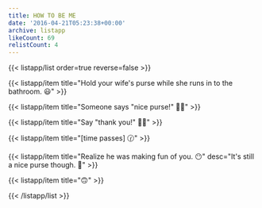 ```yaml
---
title: HOW TO BE ME
date: '2016-04-21T05:23:38+00:00'
archive: listapp
likeCount: 69
relistCount: 4
---
```


<!--more-->

{{< listapp/list order=true reverse=false >}}

   {{< listapp/item title="Hold your wife's purse while she runs in to the bathroom. 😃" >}}

   {{< listapp/item title="Someone says \"nice purse!\" 🚶🏻" >}}

   {{< listapp/item title="Say \"thank you!\" 💁🏼" >}}

   {{< listapp/item title="[time passes] 🕜" >}}

   {{< listapp/item title="Realize he was making fun of you. 😶"
      desc="It's still a nice purse though. 👛" >}}

   {{< listapp/item title="🙃" >}}

{{< /listapp/list >}}
